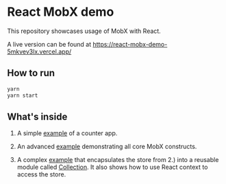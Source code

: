 # React MobX demo

This repository showcases usage of MobX with React.

A live version can be found at https://react-mobx-demo-5mkvev3lx.vercel.app/

## How to run

```bash
yarn
yarn start
```

## What's inside

1. A simple [example](src/simple/Simple.store.js) of a counter app.

2. An advanced [example](src/advanced/Advanced.store.js) demonstrating all core MobX constructs.

3. A complex [example](src/complex/Complex.store.js) that encapsulates the store from 2.) into a reusable module called [Collection](src/complex/Collection/Collection.module.js). It also shows how to use React context to access the store.


